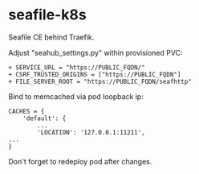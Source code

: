 # seafile-k8s
Seafile CE behind Traefik.

Adjust "seahub_settings.py" within provisioned PVC:

```
+ SERVICE_URL = "https://PUBLIC_FQDN/"
+ CSRF_TRUSTED_ORIGINS = ["https://PUBLIC_FQDN"]
+ FILE_SERVER_ROOT = "https://PUBLIC_FQDN/seafhttp"
```

Bind to memcached via pod loopback ip:

```
CACHES = {
    'default': {
        ...
        'LOCATION': '127.0.0.1:11211',
...
}
```

Don't forget to redeploy pod after changes.
